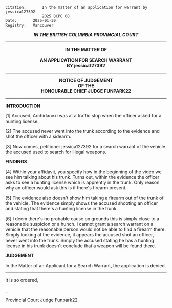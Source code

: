 
	Citation:       In the matter of an application for warrant by jessica127392
                	2025 BCPC 08
	Date:		2025-01-30
	Registry:	Vancouver

<p align="center"><b><i> IN THE BRITISH COLUMBIA PROVINCIAL COURT </b></i>

---

<p align="center"><b>
				IN THE MATTER OF
<br><br>			AN APPLICATION FOR SEARCH WARRANT 
<br>                            BY jessica127392
<br>				

---

<p align="center">		
				NOTICE OF JUDGEMENT
<br>				OF THE
<br>				HONOURABLE CHIEF JUDGE FUNPARK22

</b>
	
---

**INTRODUCTION**

[1] Accused, Archidanvxi was at a traffic stop when the officer asked for a hunting license.

[2] The accused never went into the trunk according to the evidence and shot the officer with a sidearm.

[3] Now comes, petitioner jessica127392 for a search warrant of the vehicle the accused used to search for illegal weapons.

**FINDINGS**

[4] Within your affidavit, you specify how in the beginning of the video we see him talking about his trunk. Turns out, within the evidence the officer asks to see a hunting license which is apprently in the trunk. Only reason why an officer would ask this is if there's firearm present. 

[5] The evidence also doesn't show him taking a firearm out of the trunk of the vehicle. The evidence simply shows the accused shooting an officer and stating that there's a hunting license in the trunk. 

[6] I deem there's no probable cause on grounds this is simply close to a reasonable suspicion or a hunch. I cannot grant a search warrant on a vehicle that the reasonable person would not be able to find a firearm there. Simply looking at the evidence, it appears the accused shot an officer, never went into the trunk. Simply the accused stating he has a hunting license in his trunk doesn't conclude that a weapon will be found there.



**JUDGEMENT**

In the Matter of an Applicant for a Search Warrant, the application is denied.


---
It is so ordered,

_
	
Provincial Court Judge Funpark22
